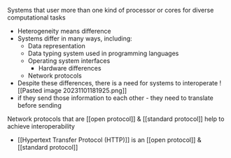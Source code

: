 Systems that user more than one kind of processor or cores for diverse computational tasks
- Heterogeneity means difference
- Systems differ in many ways, including:
	- Data representation
	- Data typing system used in programming languages
	- Operating system interfaces
		- Hardware differences
	- Network protocols
- Despite these differences, there is a need for systems to interoperate
![[Pasted image 20231101181925.png]]
- if they send those information to each other - they need to translate before sending

Network protocols that are [[open protocol]] & [[standard protocol]] help to achieve interoperability
- [[Hypertext Transfer Protocol (HTTP)]] is an [[open protocol]] & [[standard protocol]]
